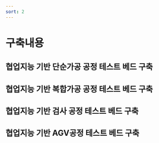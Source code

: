 ```yaml
---
sort: 2
---
```


# 구축내용

## 협업지능 기반 단순가공 공정 테스트 베드 구축

## 협업지능 기반 복합가공 공정 테스트 베드 구축

## 협업지능 기반 검사 공정 테스트 베드 구축

## 협업지능 기반 AGV공정 테스트 베드 구축